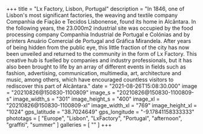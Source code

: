 +++
title = "Lx Factory, Lisbon, Portugal"
description = "In 1846, one of Lisbon's most significant factories, the weaving and textile company Companhia de Fiação e Tecidos Lisbonense, found its home in Alcântara. In the following years, the 23.000m2 industrial site was occupied by the food processing company Companhia Industrial de Portugal e Colónias and by printers Anuário Comercial de Portugal and Gráfica Mirandela. After years of being hidden from the public eye, this little fraction of the city has now been unveiled and returned to the community in the form of Lx Factory. This creative hub is fuelled by companies and industry professionals, but it has also been brought to life by an array of different events in fields such as fashion, advertising, communication, multimedia, art, architecture and music, among others, which have encouraged countless visitors to rediscover this part of Alcântara."
date = "2021-08-26T15:08:30.000"
image = "20210826@150830-1100809"
image_s = "20210826@150830-1100809-s"
image_width_s = "301"
image_height_s = "400"
image_xl = "20210826@150830-1100809-xl"
image_width_xl = "769"
image_height_xl = "1024"
gps_latitude = "38.7024649"
gps_longitude = "-9.17841158333333"
phototags = [ "Europe", "Lisbon", "LxFactory", "Portugal", "afternoon", "graffiti", "summer" ]
galleries = [ "" ]
+++
